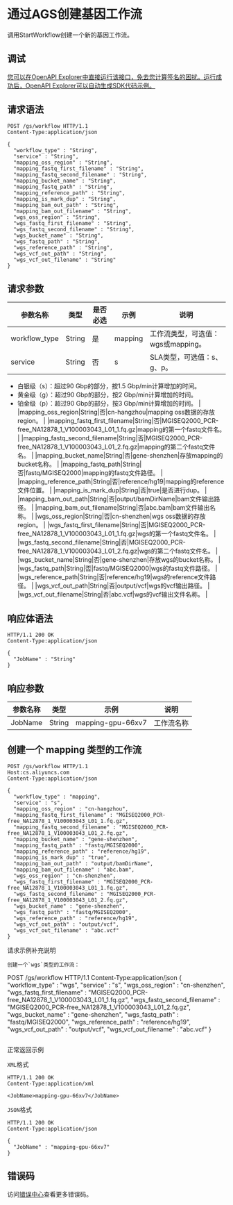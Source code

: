 # 通过AGS创建基因工作流

调用StartWorkflow创建一个新的基因工作流。

## 调试

[您可以在OpenAPI Explorer中直接运行该接口，免去您计算签名的困扰。运行成功后，OpenAPI Explorer可以自动生成SDK代码示例。](https://api.aliyun.com/#product=CS&api=StartWorkflow&type=ROA&version=2015-12-15)

## 请求语法

```
POST /gs/workflow HTTP/1.1
Content-Type:application/json

{
  "workflow_type" : "String",
  "service" : "String",
  "mapping_oss_region" : "String",
  "mapping_fastq_first_filename" : "String",
  "mapping_fastq_second_filename" : "String",
  "mapping_bucket_name" : "String",
  "mapping_fastq_path" : "String",
  "mapping_reference_path" : "String",
  "mapping_is_mark_dup" : "String",
  "mapping_bam_out_path" : "String",
  "mapping_bam_out_filename" : "String",
  "wgs_oss_region" : "String",
  "wgs_fastq_first_filename" : "String",
  "wgs_fastq_second_filename" : "String",
  "wgs_bucket_name" : "String",
  "wgs_fastq_path" : "String",
  "wgs_reference_path" : "String",
  "wgs_vcf_out_path" : "String",
  "wgs_vcf_out_filename" : "String"
}
```

## 请求参数

|参数名称|类型|是否必选|示例|说明|
|----|--|----|--|--|
|workflow\_type|String|是|mapping|工作流类型，可选值：wgs或mapping。 |
|service|String|否|s|SLA类型，可选值：s、g、p。

 -   白银级（s）：超过90 Gbp的部分，按1.5 Gbp/min计算增加的时间。
-   黄金级（g）：超过90 Gbp的部分，按2 Gbp/min计算增加的时间。
-   铂金级（p）：超过90 Gbp的部分，按3 Gbp/min计算增加的时间。 |
|mapping\_oss\_region|String|否|cn-hangzhou|mapping oss数据的存放region。 |
|mapping\_fastq\_first\_filename|String|否|MGISEQ2000\_PCR-free\_NA12878\_1\_V100003043\_L01\_1.fq.gz|mapping的第一个fastq文件名。 |
|mapping\_fastq\_second\_filename|String|否|MGISEQ2000\_PCR-free\_NA12878\_1\_V100003043\_L01\_2.fq.gz|mapping的第二个fastq文件名。 |
|mapping\_bucket\_name|String|否|gene-shenzhen|存放mapping的bucket名称。 |
|mapping\_fastq\_path|String|否|fastq/MGISEQ2000|mapping的fastq文件路径。 |
|mapping\_reference\_path|String|否|reference/hg19|mapping的reference文件位置。 |
|mapping\_is\_mark\_dup|String|否|true|是否进行dup。 |
|mapping\_bam\_out\_path|String|否|output/bamDirName|bam文件输出路径。 |
|mapping\_bam\_out\_filename|String|否|abc.bam|bam文件输出名称。 |
|wgs\_oss\_region|String|否|cn-shenzhen|wgs oss数据的存放region。 |
|wgs\_fastq\_first\_filename|String|否|MGISEQ2000\_PCR-free\_NA12878\_1\_V100003043\_L01\_1.fq.gz|wgs的第一个fastq文件名。 |
|wgs\_fastq\_second\_filename|String|否|MGISEQ2000\_PCR-free\_NA12878\_1\_V100003043\_L01\_2.fq.gz|wgs的第二个fastq文件名。 |
|wgs\_bucket\_name|String|否|gene-shenzhen|存放wgs的bucket名称。 |
|wgs\_fastq\_path|String|否|fastq/MGISEQ2000|wgs的fastq文件路径。 |
|wgs\_reference\_path|String|否|reference/hg19|wgs的reference文件路径。 |
|wgs\_vcf\_out\_path|String|否|output/vcf|wgs的vcf输出路径。 |
|wgs\_vcf\_out\_filename|String|否|abc.vcf|wgs的vcf输出文件名称。 |

## 响应体语法

```
HTTP/1.1 200 OK
Content-Type:application/json

{
  "JobName" : "String"
}
```

## 响应参数

|参数名称|类型|示例|说明|
|----|--|--|--|
|JobName|String|mapping-gpu-66xv7|工作流名称 |

## 创建一个 mapping 类型的工作流

```
POST /gs/workflow HTTP/1.1
Host:cs.aliyuncs.com
Content-Type:application/json

{
  "workflow_type" : "mapping",
  "service" : "s",
  "mapping_oss_region" : "cn-hangzhou",
  "mapping_fastq_first_filename" : "MGISEQ2000_PCR-free_NA12878_1_V100003043_L01_1.fq.gz",
  "mapping_fastq_second_filename" : "MGISEQ2000_PCR-free_NA12878_1_V100003043_L01_2.fq.gz",
  "mapping_bucket_name" : "gene-shenzhen",
  "mapping_fastq_path" : "fastq/MGISEQ2000",
  "mapping_reference_path" : "reference/hg19",
  "mapping_is_mark_dup" : "true",
  "mapping_bam_out_path" : "output/bamDirName",
  "mapping_bam_out_filename" : "abc.bam",
  "wgs_oss_region" : "cn-shenzhen",
  "wgs_fastq_first_filename" : "MGISEQ2000_PCR-free_NA12878_1_V100003043_L01_1.fq.gz",
  "wgs_fastq_second_filename" : "MGISEQ2000_PCR-free_NA12878_1_V100003043_L01_2.fq.gz",
  "wgs_bucket_name" : "gene-shenzhen",
  "wgs_fastq_path" : "fastq/MGISEQ2000",
  "wgs_reference_path" : "reference/hg19",
  "wgs_vcf_out_path" : "output/vcf",
  "wgs_vcf_out_filename" : "abc.vcf"
}
```

请求示例补充说明

```
创建一个`wgs`类型的工作流：
```
POST /gs/workflow HTTP/1.1 
Content-Type:application/json
{
  "workflow_type" : "wgs",
  "service" : "s",
  "wgs_oss_region" : "cn-shenzhen",
  "wgs_fastq_first_filename" : "MGISEQ2000_PCR-free_NA12878_1_V100003043_L01_1.fq.gz",
  "wgs_fastq_second_filename" : "MGISEQ2000_PCR-free_NA12878_1_V100003043_L01_2.fq.gz",
  "wgs_bucket_name" : "gene-shenzhen",
  "wgs_fastq_path" : "fastq/MGISEQ2000",
  "wgs_reference_path" : "reference/hg19",
  "wgs_vcf_out_path" : "output/vcf",
  "wgs_vcf_out_filename" : "abc.vcf"
}
```
```

正常返回示例

`XML`格式

```
HTTP/1.1 200 OK
Content-Type:application/xml

<JobName>mapping-gpu-66xv7</JobName>
```

`JSON`格式

```
HTTP/1.1 200 OK
Content-Type:application/json

{
  "JobName" : "mapping-gpu-66xv7"
}
```

## 错误码

访问[错误中心](https://error-center.alibabacloud.com/status/product/CS)查看更多错误码。

